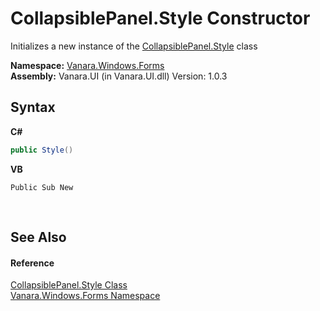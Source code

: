 # CollapsiblePanel.Style Constructor 
 

Initializes a new instance of the <a href="8a8b4c74-f83a-5173-bb37-d6b7056176a4">CollapsiblePanel.Style</a> class

**Namespace:**&nbsp;<a href="c580cf52-4028-70db-28d0-f9b1abc03861">Vanara.Windows.Forms</a><br />**Assembly:**&nbsp;Vanara.UI (in Vanara.UI.dll) Version: 1.0.3

## Syntax

**C#**<br />
``` C#
public Style()
```

**VB**<br />
``` VB
Public Sub New
```

<br />

## See Also


#### Reference
<a href="8a8b4c74-f83a-5173-bb37-d6b7056176a4">CollapsiblePanel.Style Class</a><br /><a href="c580cf52-4028-70db-28d0-f9b1abc03861">Vanara.Windows.Forms Namespace</a><br />